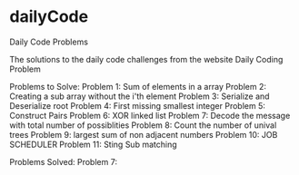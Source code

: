 # dailyCode
Daily Code Problems

The solutions to the daily code challenges from the website Daily Coding Problem

Problems to Solve: 
Problem 1: Sum of elements in a array
Problem 2: Creating a sub array without the i'th element
Problem 3: Serialize and Deserialize root
Problem 4: First missing smallest integer
Problem 5: Construct Pairs
Problem 6: XOR linked list
Problem 7: Decode  the message with total number of possiblities
Problem 8: Count the number of unival trees
Problem 9: largest sum of non adjacent numbers
Problem 10: JOB SCHEDULER 
Problem 11: Sting Sub matching

Problems Solved: 
Problem 7:
